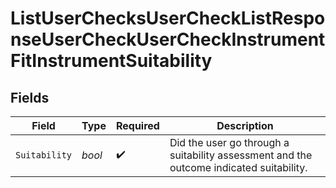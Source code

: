# ListUserChecksUserCheckListResponseUserCheckUserCheckInstrumentFitInstrumentSuitability


## Fields

| Field                                                                                   | Type                                                                                    | Required                                                                                | Description                                                                             |
| --------------------------------------------------------------------------------------- | --------------------------------------------------------------------------------------- | --------------------------------------------------------------------------------------- | --------------------------------------------------------------------------------------- |
| `Suitability`                                                                           | *bool*                                                                                  | :heavy_check_mark:                                                                      | Did the user go through a suitability assessment and the outcome indicated suitability. |